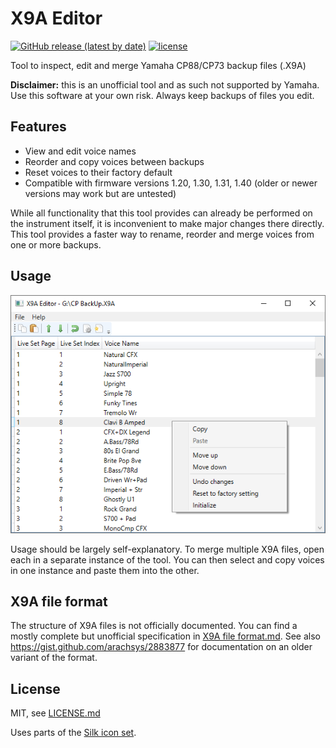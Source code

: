 # X9A Editor
[![GitHub release (latest by date)](https://img.shields.io/github/v/release/chausner/X9AEditor)](https://github.com/chausner/X9AEditor/releases/latest)
[![license](https://img.shields.io/github/license/chausner/X9AEditor.svg)](LICENSE.md)

Tool to inspect, edit and merge Yamaha CP88/CP73 backup files (.X9A)

**Disclaimer:** this is an unofficial tool and as such not supported by Yamaha. Use this software at your own risk. Always keep backups of files you edit.

## Features
- View and edit voice names
- Reorder and copy voices between backups
- Reset voices to their factory default
- Compatible with firmware versions 1.20, 1.30, 1.31, 1.40 (older or newer versions may work but are untested)

While all functionality that this tool provides can already be performed on the instrument itself, it is inconvenient to make major changes there directly.
This tool provides a faster way to rename, reorder and merge voices from one or more backups.

## Usage
![Screenshot](screenshot.png)

Usage should be largely self-explanatory. To merge multiple X9A files, open each in a separate instance of the tool. You can then select and copy voices in one instance and paste them into the other.

## X9A file format
The structure of X9A files is not officially documented. You can find a mostly complete but unofficial specification in [X9A file format.md](X9A%20file%20format.md).
See also https://gist.github.com/arachsys/2883877 for documentation on an older variant of the format.

## License
MIT, see [LICENSE.md](LICENSE.md)

Uses parts of the [Silk icon set](http://www.famfamfam.com/lab/icons/silk/).
